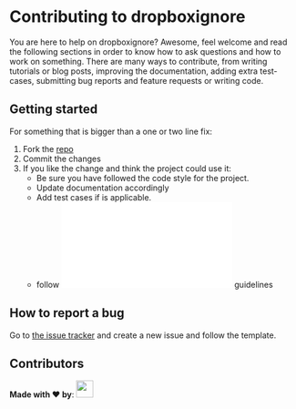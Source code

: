 # Contributing to dropboxignore

You are here to help on dropboxignore? Awesome, feel welcome and read the following sections in order to know how to
ask questions and how to work on something. There are many ways to contribute, from writing tutorials or blog posts,
improving the documentation, adding extra test-cases, submitting bug reports and feature requests or writing code.

## Getting started

For something that is bigger than a one or two line fix:

 1. Fork the [repo](https://github.com/sp1thas/dropboxignore)
 2. Commit the changes
 3. If you like the change and think the project could use it:
    * Be sure you have followed the code style for the project.
    * Update documentation accordingly
    * Add test cases if is applicable.
    * follow ![development](development.md) guidelines

## How to report a bug

Go to [the issue tracker](https://github.com/sp1thas/dropboxignore/issues) and create a new issue and follow the
template.

## Contributors

**Made with ❤️ by**:
<a href="https://github.com/sp1thas/dropboxignore/graphs/contributors">
  <img src="https://contrib.rocks/image?repo=sp1thas/dropboxignore" style="height: 30px;"/>
</a>
